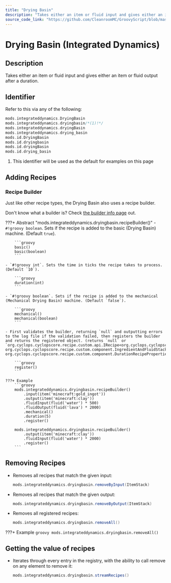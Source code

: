 ```yaml
---
title: "Drying Basin"
description: "Takes either an item or fluid input and gives either an item or fluid output after a duration."
source_code_link: "https://github.com/CleanroomMC/GroovyScript/blob/master/src/main/java/com/cleanroommc/groovyscript/compat/mods/integrateddynamics/DryingBasin.java"
---
```


# Drying Basin (Integrated Dynamics)

## Description

Takes either an item or fluid input and gives either an item or fluid output after a duration.

## Identifier

Refer to this via any of the following:

```groovy hl_lines="2"
mods.integrateddynamics.DryingBasin
mods.integrateddynamics.dryingbasin/*(1)!*/
mods.integrateddynamics.dryingBasin
mods.integrateddynamics.drying_basin
mods.id.DryingBasin
mods.id.dryingbasin
mods.id.dryingBasin
mods.id.drying_basin
```

1. This identifier will be used as the default for examples on this page

## Adding Recipes

### Recipe Builder

Just like other recipe types, the Drying Basin also uses a recipe builder.

Don't know what a builder is? Check [the builder info page](../../../groovy/builder.md) out.

???+ Abstract "mods.integrateddynamics.dryingbasin.recipeBuilder()"
    - `#!groovy boolean`. Sets if the recipe is added to the basic (Drying Basin) machine. (Default `true`).

        ```groovy
        basic()
        basic(boolean)
        ```

    - `#!groovy int`. Sets the time in ticks the recipe takes to process. (Default `10`).

        ```groovy
        duration(int)
        ```

    - `#!groovy boolean`. Sets if the recipe is added to the mechanical (Mechanical Drying Basin) machine. (Default `false`).

        ```groovy
        mechanical()
        mechanical(boolean)
        ```

    - First validates the builder, returning `null` and outputting errors to the log file if the validation failed, then registers the builder and returns the registered object. (returns `null` or `org.cyclops.cyclopscore.recipe.custom.api.IRecipe<org.cyclops.cyclopscore.recipe.custom.component.IngredientAndFluidStackRecipeComponent, org.cyclops.cyclopscore.recipe.custom.component.IngredientAndFluidStackRecipeComponent, org.cyclops.cyclopscore.recipe.custom.component.DurationRecipeProperties>`).

        ```groovy
        register()
        ```

    ???+ Example
        ```groovy
        mods.integrateddynamics.dryingbasin.recipeBuilder()
            .input(item('minecraft:gold_ingot'))
            .output(item('minecraft:clay'))
            .fluidInput(fluid('water') * 500)
            .fluidOutput(fluid('lava') * 2000)
            .mechanical()
            .duration(5)
            .register()

        mods.integrateddynamics.dryingbasin.recipeBuilder()
            .output(item('minecraft:clay'))
            .fluidInput(fluid('water') * 2000)
            .register()
        ```



## Removing Recipes

- Removes all recipes that match the given input:

    ```groovy
    mods.integrateddynamics.dryingbasin.removeByInput(ItemStack)
    ```

- Removes all recipes that match the given output:

    ```groovy
    mods.integrateddynamics.dryingbasin.removeByOutput(ItemStack)
    ```

- Removes all registered recipes:

    ```groovy
    mods.integrateddynamics.dryingbasin.removeAll()
    ```

???+ Example
    ```groovy
    mods.integrateddynamics.dryingbasin.removeAll()
    ```

## Getting the value of recipes

- Iterates through every entry in the registry, with the ability to call remove on any element to remove it:

    ```groovy
    mods.integrateddynamics.dryingbasin.streamRecipes()
    ```
